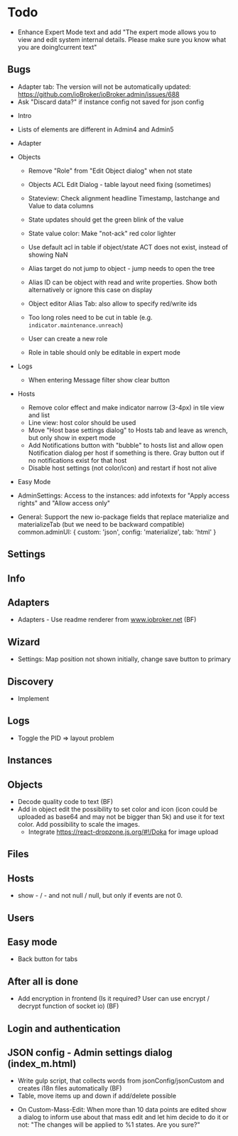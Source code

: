 # Todo

* Enhance Expert Mode text and add "<bold>The expert mode allows you to view and edit system internal details. Please make sure you know what you are doing!</bold><paragraph>current text"


## Bugs
- Adapter tab: The version will not be automatically updated: https://github.com/ioBroker/ioBroker.admin/issues/688
- Ask "Discard data?" if instance config not saved for json config


* Intro
<!--   * Camera tile delete missing -->
- Lists of elements are different in Admin4 and Admin5

<!-- * Expert Settings:
  * Log: Move the "+" buttons to bottom of the page
  * Log: Change accordion title of log entries to other background color -->

* Adapter
  <!-- * Tile view: add Github logo (in front of installed version) -->
  <!-- * Check logic of command dialog:  -->
  <!--   
    - if command dialog is closed, is running is still set
    - If command dialog is in background, next install just opens this dialog and do nothing. -->
  
* Objects
  * Remove "Role" from "Edit Object dialog" when not state
  * Objects ACL Edit Dialog - table layout need fixing (sometimes)
  * Stateview: Check alignment headline Timestamp, lastchange and Value to data columns
  * State updates should get the green blink of the value
  * State value color: Make "not-ack" red color lighter
  * Use default acl in table if object/state ACT does not exist, instead of showing NaN
    
  * Alias target do not jump to object - jump needs to open the tree
  * Alias ID can be object with read and write properties. Show both alternatively or ignore this case on display
  * Object editor Alias Tab: also allow to specify red/write ids
    
  * Too long roles need to be cut in table (e.g. `indicator.maintenance.unreach`)
  * User can create a new role 

  * Role in table should only be editable in expert mode

* Logs
  * When entering Message filter show clear button

* Hosts
  * Remove color effect and make indicator narrow (3-4px) in tile view and list
  * Line view: host color should be used
  * Move "Host base settings dialog" to Hosts tab and leave as wrench, but only show in expert mode
  * Add Notifications button with "bubble" to hosts list and allow open Notification dialog per host if something is there. Gray button out if no notifications exist for that host
  * Disable host settings (not color/icon) and restart if host not alive

* Easy Mode

* AdminSettings: Access to the instances: add infotexts for  "Apply access rights" and "Allow access only"

* General: Support the new io-package fields that replace materialize and materializeTab (but we need to be backward compatible)
  common.adminUI: {
  custom: 'json',
  config: 'materialize',
  tab: 'html'
  }

## Settings
  
## Info

## Adapters
- Adapters - Use readme renderer from www.iobroker.net (BF)

## Wizard
  * Settings: Map position not shown initially, change save button to primary

## Discovery
- Implement

## Logs
- Toggle the PID => layout problem

## Instances

## Objects
- Decode quality code to text (BF)
- Add in object edit the possibility to set color and icon (icon could be uploaded as base64 and may not be bigger than 5k) and use it for text color. Add possibility to scale the images.
  - Integrate https://react-dropzone.js.org/#!/Doka for image upload

## Files

## Hosts
- show - / - and not null / null, but only if events are not 0.

## Users

## Easy mode
- Back button for tabs

## After all is done
- Add encryption in frontend (Is it required? User can use encrypt / decrypt function of socket io) (BF)

## Login and authentication

## JSON config - Admin settings dialog (index_m.html)
- Write gulp script, that collects words from jsonConfig/jsonCustom and creates i18n files automatically (BF)
- Table, move items up and down if add/delete possible 
* On Custom-Mass-Edit: When more than 10 data points are edited show a dialog to inform use about that mass edit and let him decide to do it or not: "The changes will be applied to %1 states. Are you sure?"